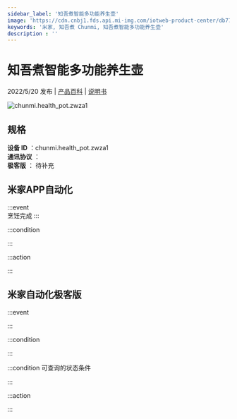 ```yaml
---
sidebar_label: '知吾煮智能多功能养生壶'
image: 'https://cdn.cnbj1.fds.api.mi-img.com/iotweb-product-center/db7787c10df52a70882c00b0f776b986_1648535634787.png?GalaxyAccessKeyId=AKVGLQWBOVIRQ3XLEW&Expires=9223372036854775807&Signature=y/3Kn1IMBn8qsRqNNtvolM5JVbY='
keywords: '米家, 知吾煮 Chunmi, 知吾煮智能多功能养生壶'
description : ''
---
```

# 知吾煮智能多功能养生壶

2022/5/20 发布 | [产品百科](https://home.mi.com/webapp/content/baike/product/index.html?model=chunmi.health_pot.zwza1/) | [说明书](https://home.mi.com/views/introduction.html?model=chunmi.health_pot.zwza1&region=cn)

![chunmi.health_pot.zwza1](https://cdn.cnbj1.fds.api.mi-img.com/iotweb-product-center/db7787c10df52a70882c00b0f776b986_1648535634787.png?GalaxyAccessKeyId=AKVGLQWBOVIRQ3XLEW&Expires=9223372036854775807&Signature=y/3Kn1IMBn8qsRqNNtvolM5JVbY=)

## 规格  
> 
**设备 ID** ：chunmi.health_pot.zwza1  
**通讯协议** ：  
**极客版**  ： 待补充 


## 米家APP自动化  

:::event  
烹饪完成
:::

:::condition  

:::

:::action   

:::

## 米家自动化极客版  

:::event  

:::

:::condition  

:::

:::condition 可查询的状态条件  

:::

:::action  

:::

        
